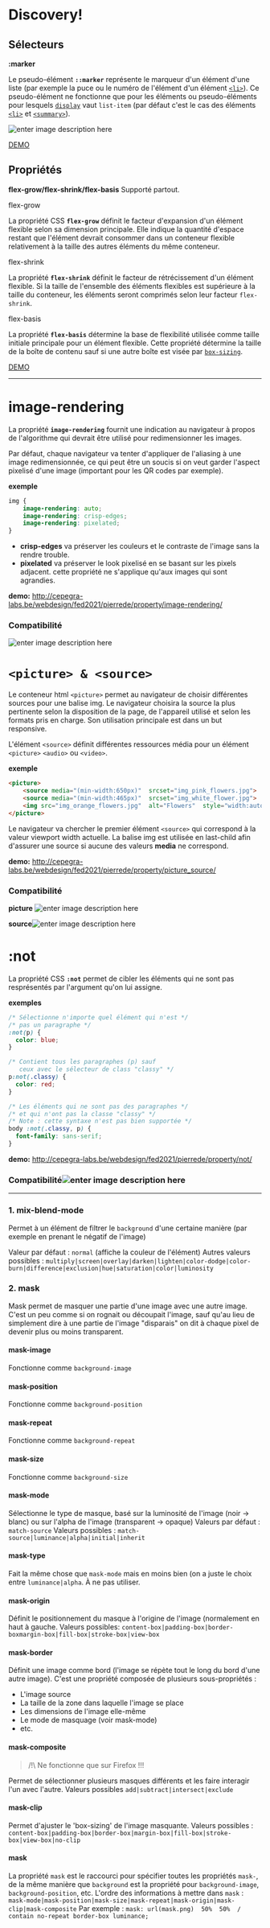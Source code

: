 # Discovery!

## Sélecteurs
**:marker**

Le pseudo-élément **`::marker`** représente le marqueur d'un élément d'une liste (par exemple la puce ou le numéro de l'élément d'un élément [`<li>`](https://developer.mozilla.org/fr/docs/Web/HTML/Element/li)). Ce pseudo-élément ne fonctionne que pour les éléments ou pseudo-éléments pour lesquels [`display`](https://developer.mozilla.org/fr/docs/Web/CSS/display) vaut `list-item` (par défaut c'est le cas des éléments [`<li>`](https://developer.mozilla.org/fr/docs/Web/HTML/Element/li) et [`<summary>`](https://developer.mozilla.org/fr/docs/Web/HTML/Element/summary)).

![enter image description here](https://github.com/lekalekal/discovery/blob/main/1.jpg?raw=true)

[DEMO](http://cepegra-labs.be/webdesign/fed2021/rostislav/discovery/marker.html)

  

## Propriétés  

**flex-grow/flex-shrink/flex-basis**
Supporté partout.

flex-grow

La propriété CSS **`flex-grow`** définit le facteur d'expansion d'un élément flexible selon sa dimension principale. Elle indique la quantité d'espace restant que l'élément devrait consommer dans un conteneur flexible relativement à la taille des autres éléments du même conteneur.

flex-shrink

La propriété **`flex-shrink`** définit le facteur de rétrécissement d'un élément flexible. Si la taille de l'ensemble des éléments flexibles est supérieure à la taille du conteneur, les éléments seront comprimés selon leur facteur `flex-shrink`.

flex-basis

La propriété **`flex-basis`** détermine la base de flexibilité utilisée comme taille initiale principale pour un élément flexible. Cette propriété détermine la taille de la boîte de contenu sauf si une autre boîte est visée par [`box-sizing`](https://developer.mozilla.org/fr/docs/Web/CSS/box-sizing).

[DEMO](http://cepegra-labs.be/webdesign/fed2021/rostislav/discovery/flex.html)

---

# image-rendering
La propriété **`image-rendering`** fournit une indication au navigateur à propos de l'algorithme qui devrait être utilisé pour redimensionner les images.

Par défaut, chaque navigateur va tenter d'appliquer de l'aliasing à une image redimensionnée, ce qui peut être un soucis si on veut garder l'aspect pixelisé d'une image (important pour les QR codes par exemple).

**exemple**
```css
img {
	image-rendering: auto;
	image-rendering: crisp-edges;
	image-rendering: pixelated;
}
```

- **crisp-edges** va préserver les couleurs et le contraste de l'image sans la rendre trouble.
- **pixelated** va préserver le look pixelisé en se basant sur les pixels adjacent. cette propriété ne s'applique qu'aux images qui sont agrandies. 

**demo:** http://cepegra-labs.be/webdesign/fed2021/pierrede/property/image-rendering/

### Compatibilité
![enter image description here](https://cdn.discordapp.com/attachments/895668688441704500/933286953787482122/unknown.png)


# `<picture> & <source>`

Le conteneur html  `<picture>`  permet au navigateur de choisir différentes sources pour une balise img. 
Le navigateur choisira la source la plus pertinente selon la disposition de la page, de l'appareil utilisé et selon les formats pris en charge. Son utilisation principale est dans un but responsive.

L'élément `<source>` définit différentes ressources média pour un élément  `<picture>`  `<audio>` ou  `<video>`.

**exemple**
```html
<picture>  
	<source media="(min-width:650px)"  srcset="img_pink_flowers.jpg">  
	<source media="(min-width:465px)"  srcset="img_white_flower.jpg">  
	<img src="img_orange_flowers.jpg"  alt="Flowers"  style="width:auto;">  
</picture>
```

Le navigateur va chercher le premier élément `<source>` qui correspond à la valeur viewport width actuelle.
La balise img est utilisée en last-child afin d'assurer une source si aucune des valeurs **media** ne correspond.

**demo:** http://cepegra-labs.be/webdesign/fed2021/pierrede/property/picture_source/

### Compatibilité

**picture**
![enter image description here](https://cdn.discordapp.com/attachments/895668688441704500/933291336336031764/unknown.png)

**source**![enter image description here](https://cdn.discordapp.com/attachments/895668688441704500/933294742291243049/unknown.png)

# :not

La propriété CSS **`:not`** permet de cibler les éléments qui ne sont pas resprésentés par l'argument qu'on lui assigne.

**exemples**
```css
/* Sélectionne n'importe quel élément qui n'est */
/* pas un paragraphe */
:not(p) {
  color: blue;
}

/* Contient tous les paragraphes (p) sauf
   ceux avec le sélecteur de class "classy" */
p:not(.classy) {
  color: red;
}

/* Les éléments qui ne sont pas des paragraphes */
/* et qui n'ont pas la classe "classy" */
/* Note : cette syntaxe n'est pas bien supportée */
body :not(.classy, p) {
  font-family: sans-serif;
}
```
**demo:** http://cepegra-labs.be/webdesign/fed2021/pierrede/property/not/

### Compatibilité![enter image description here](https://cdn.discordapp.com/attachments/895668688441704500/933331132299214918/unknown.png)



---


### 1. mix-blend-mode
Permet à un élément de filtrer le `background` d'une certaine manière (par exemple en prenant le négatif de l'image)

Valeur par défaut : `normal` (affiche la couleur de l'élément)
Autres valeurs possibles : `multiply|screen|overlay|darken|lighten|color-dodge|color-burn|difference|exclusion|hue|saturation|color|luminosity` 

### 2. mask
Mask permet de masquer une partie d'une image avec une autre image. C'est un peu comme si on rognait ou découpait l'image, sauf qu'au lieu de simplement dire à une partie de l'image "disparais" on dit à chaque pixel de devenir plus ou moins transparent.

#### mask-image
Fonctionne comme `background-image`
#### mask-position
Fonctionne comme `background-position`
#### mask-repeat
Fonctionne comme `background-repeat`
#### mask-size
Fonctionne comme `background-size`
#### mask-mode
Sélectionne le type de masque, basé sur la luminosité de l'image (noir → blanc) ou sur l'alpha de l'image (transparent → opaque)
Valeurs par défaut : `match-source`
Valeurs possibles : `match-source|luminance|alpha|initial|inherit`
#### mask-type
Fait la même chose que `mask-mode` mais en moins bien (on a juste le choix entre `luminance|alpha`. À ne pas utiliser.
#### mask-origin
Définit le positionnement du masque à l'origine de l'image (normalement en haut à gauche.
Valeurs possibles: `content-box|padding-box|border-boxmargin-box|fill-box|stroke-box|view-box`
#### mask-border
Définit une image comme bord (l'image se répète tout le long du bord d'une autre image). C'est une propriété composée de plusieurs sous-propriétés : 

 - L'image source
 - La taille de la zone dans laquelle l'image se place
 - Les dimensions de l'image elle-même
 - Le mode de masquage (voir mask-mode)
 - etc.

#### mask-composite
> /!\ Ne fonctionne que sur Firefox !!!

Permet de sélectionner plusieurs masques différents et les faire interagir l'un avec l'autre.
Valeurs possibles `add|subtract|intersect|exclude`

#### mask-clip
Permet d'ajuster le 'box-sizing' de l'image masquante.
Valeurs possibles : `content-box|padding-box|border-box|margin-box|fill-box|stroke-box|view-box|no-clip`

#### mask
La propriété `mask` est le raccourci pour spécifier toutes les propriétés `mask-`, de la même manière que `background` est la propriété pour `background-image`, `background-position`, etc.
L'ordre des informations à mettre dans `mask` :
`mask-mode|mask-position|mask-size|mask-repeat|mask-origin|mask-clip|mask-composite` 
Par exemple :
`mask: url(mask.png)  50%  50%  / contain no-repeat border-box luminance;`

